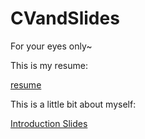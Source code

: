 # CVandSlides

For your eyes only~ 

This is my resume:

[resume](resume_paulus.pdf)

This is a little bit about myself:

[Introduction Slides](Introduction-Beamer.pdf)
